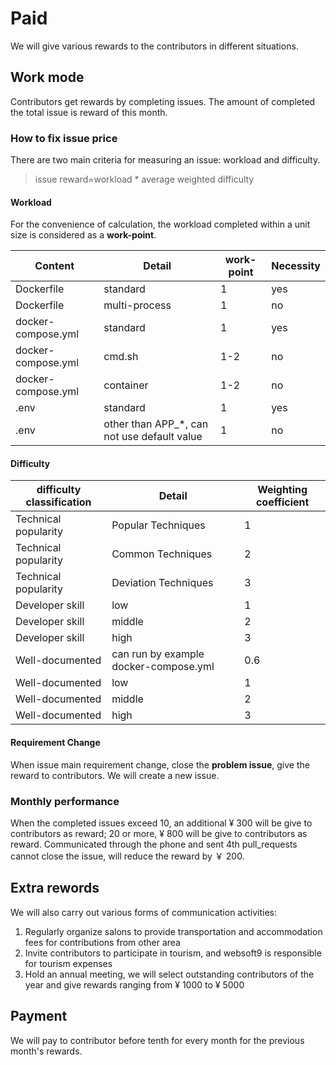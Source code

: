# Paid

We will give various rewards to the contributors in different situations.

## Work mode

Contributors get rewards by completing issues. The amount of completed the total issue is reward of this month.

### How to fix issue price

There are two main criteria for measuring an issue: workload and difficulty.

> issue reward=workload \* average weighted difficulty

#### Workload

For the convenience of calculation, the workload completed within a unit size is considered as a **work-point**.

| Content            | Detail                                        | work-point | Necessity |
| ------------------ | --------------------------------------------- | ---------- | --------- |
| Dockerfile         | standard                                      | 1          | yes       |
| Dockerfile         | multi-process                                 | 1          | no        |
| docker-compose.yml | standard                                      | 1          | yes       |
| docker-compose.yml | cmd.sh                                        | 1-2        | no        |
| docker-compose.yml | container                                     | 1-2        | no        |
| .env               | standard                                      | 1          | yes       |
| .env               | other than APP\_\*, can not use default value | 1          | no        |

#### Difficulty

| difficulty classification | Detail                                | Weighting coefficient |
| ------------------------- | ------------------------------------- | --------------------- |
| Technical popularity      | Popular Techniques                    | 1                     |
| Technical popularity      | Common Techniques                     | 2                     |
| Technical popularity      | Deviation Techniques                  | 3                     |
| Developer skill           | low                                   | 1                     |
| Developer skill           | middle                                | 2                     |
| Developer skill           | high                                  | 3                     |
| Well-documented           | can run by example docker-compose.yml | 0.6                   |
| Well-documented           | low                                   | 1                     |
| Well-documented           | middle                                | 2                     |
| Well-documented           | high                                  | 3                     |

#### Requirement Change

When issue main requirement change, close the **problem issue**, give the reward to contributors. We will create a new issue.

### Monthly performance

When the completed issues exceed 10, an additional ¥ 300 will be give to contributors as reward; 20 or more, ¥ 800 will be give to contributors as reward. Communicated through the phone and sent 4th pull_requests cannot close the issue, will reduce the reward by ￥ 200.

## Extra rewords

We will also carry out various forms of communication activities:

1. Regularly organize salons to provide transportation and accommodation fees for contributions from other area
2. Invite contributors to participate in tourism, and websoft9 is responsible for tourism expenses
3. Hold an annual meeting, we will select outstanding contributors of the year and give rewards ranging from ¥ 1000 to ¥ 5000

## Payment

We will pay to contributor before tenth for every month for the previous month's rewards.
